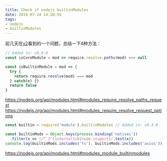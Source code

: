 ```yaml
---
title: Check if nodejs builtinModules
date: 2018-07-24 14:20:55
tags:
- nodejs
- builtinModules
---
```

前几天在[v2](https://www.v2ex.com/t/473300#reply11)看到的一个问题，总结一下4种方法：

```js
// Added in: v8.9.0
const isCoreModule = mod => require.resolve.paths(mod) === null

const isBuiltinModule = mod => {
  try {
    return require.resolve(mod) === mod
  } catch(e) {}
  return false
}
```
https://nodejs.org/api/modules.html#modules_require_resolve_paths_request
https://nodejs.org/api/modules.html#modules_require_resolve_request_options

```js
const builtin = require('module').builtinModules // Added in: v9.3.0

const builtinMods = Object.keys(process.binding('natives'))
  .filter(x => !/^_|^(internal|v8|node-inspect)/.test(x))
console.log(builtinMods.includes('fs'), builtinMods.includes('axios'))
```
https://nodejs.org/api/modules.html#modules_module_builtinmodules
